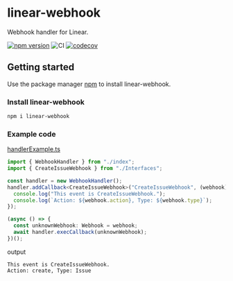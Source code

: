 # linear-webhook

Webhook handler for Linear.

[![npm version](https://badge.fury.io/js/linear-webhook.svg)](https://badge.fury.io/js/linear-webhook) ![CI](https://github.com/korosuke613/linear-webhook/workflows/CI/badge.svg) [![codecov](https://codecov.io/gh/korosuke613/linear-webhook/branch/main/graph/badge.svg?token=DCE4MXG035)](https://codecov.io/gh/korosuke613/linear-webhook) 

## Getting started

Use the package manager [npm](https://docs.npmjs.com/about-npm/) to install linear-webhook.

### Install linear-webhook

```bash
npm i linear-webhook
```

### Example code

[handlerExample.ts](./src/__tests__/examples/handlerExample.ts)

```ts
import { WebhookHandler } from "./index";
import { CreateIssueWebhook } from "./Interfaces";

const handler = new WebhookHandler();
handler.addCallback<CreateIssueWebhook>("CreateIssueWebhook", (webhook) => {
  console.log("This event is CreateIssueWebhook.");
  console.log(`Action: ${webhook.action}, Type: ${webhook.type}`);
});

(async () => {
  const unknownWebhook: Webhook = webhook;
  await handler.execCallback(unknownWebhook);
})();
```

output

```planetext
This event is CreateIssueWebhook.
Action: create, Type: Issue
```
